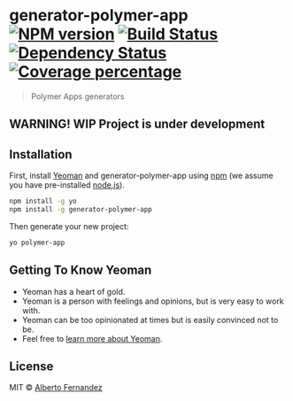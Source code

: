 # generator-polymer-app [![NPM version][npm-image]][npm-url] [![Build Status][travis-image]][travis-url] [![Dependency Status][daviddm-image]][daviddm-url] [![Coverage percentage][coveralls-image]][coveralls-url]
> Polymer Apps generators

## WARNING! WIP Project is under development

## Installation

First, install [Yeoman](http://yeoman.io) and generator-polymer-app using [npm](https://www.npmjs.com/) (we assume you have pre-installed [node.js](https://nodejs.org/)).

```bash
npm install -g yo
npm install -g generator-polymer-app
```

Then generate your new project:

```bash
yo polymer-app
```

## Getting To Know Yeoman

 * Yeoman has a heart of gold.
 * Yeoman is a person with feelings and opinions, but is very easy to work with.
 * Yeoman can be too opinionated at times but is easily convinced not to be.
 * Feel free to [learn more about Yeoman](http://yeoman.io/).

## License

MIT © [Alberto Fernandez](http://onlythepixel.com)


[npm-image]: https://badge.fury.io/js/generator-polymer-app.svg
[npm-url]: https://npmjs.org/package/generator-polymer-app
[travis-image]: https://travis-ci.org/AlbertoFdzM/generator-polymer-app.svg?branch=master
[travis-url]: https://travis-ci.org/AlbertoFdzM/generator-polymer-app
[daviddm-image]: https://david-dm.org/AlbertoFdzM/generator-polymer-app.svg?theme=shields.io
[daviddm-url]: https://david-dm.org/AlbertoFdzM/generator-polymer-app
[coveralls-image]: https://coveralls.io/repos/AlbertoFdzM/generator-polymer-app/badge.svg
[coveralls-url]: https://coveralls.io/r/AlbertoFdzM/generator-polymer-app
 
